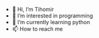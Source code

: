 - 👋 Hi, I’m Tihomir 
- 👀 I’m interested in programming
- 🌱 I’m currently learning python
- 📫 How to reach me 

<!---
Rukono/Rukono is a ✨ special ✨ repository because its `README.md` (this file) appears on your GitHub profile.
You can click the Preview link to take a look at your changes.
--->
